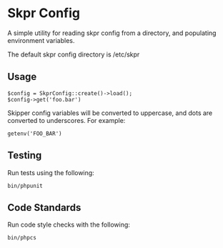 # Skpr Config

A simple utility for reading skpr config from a directory, and populating
environment variables.

The default skpr config directory is /etc/skpr

## Usage

```
$config = SkprConfig::create()->load();
$config->get('foo.bar')
```

Skipper config variables will be converted to uppercase, and dots are
converted to underscores. For example:

```
getenv('FOO_BAR')
```

## Testing

Run tests using the following:

`bin/phpunit`

## Code Standards

Run code style checks with the following:

`bin/phpcs`
